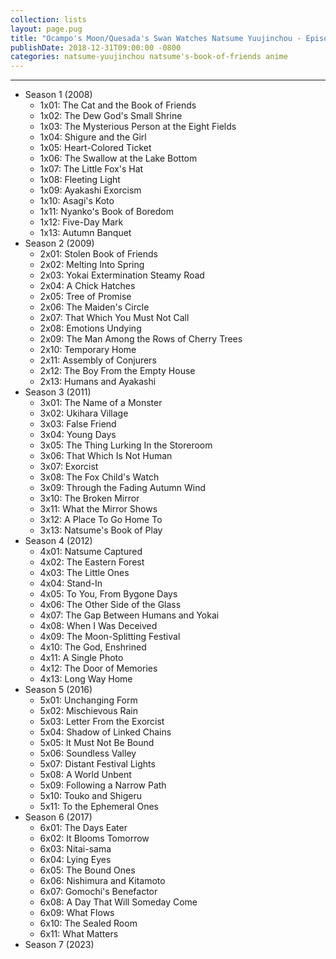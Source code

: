 ```yaml
---
collection: lists
layout: page.pug
title: "Ocampo's Moon/Quesada's Swan Watches Natsume Yuujinchou - Episode List"
publishDate: 2018-12-31T09:00:00 -0800
categories: natsume-yuujinchou natsume's-book-of-friends anime
---
```


---
<ul class="section-wrapper">
  <li><span class="section-no">Season 1 (2008)</span>
    <ul class="masterlink-wrapper">
      <li>1x01: The Cat and the Book of Friends</li>
      <li>1x02: The Dew God's Small Shrine</li>
      <li>1x03: The Mysterious Person at the Eight Fields</li>
      <li>1x04: Shigure and the Girl</li>
      <li>1x05: Heart-Colored Ticket</li>
      <li>1x06: The Swallow at the Lake Bottom</li>
      <li>1x07: The Little Fox's Hat</li>
      <li>1x08: Fleeting Light</li>
      <li>1x09: Ayakashi Exorcism</li>
      <li>1x10: Asagi's Koto</li>
      <li>1x11: Nyanko's Book of Boredom</li>
      <li>1x12: Five-Day Mark</li>
      <li>1x13: Autumn Banquet</li>
    </ul>
  </li>
  <li><span class="section-no">Season 2 (2009)</span>
    <ul class="masterlink-wrapper">
      <li>2x01: Stolen Book of Friends</li>
      <li>2x02: Melting Into Spring</li>
      <li>2x03: Yokai Extermination Steamy Road</li>
      <li>2x04: A Chick Hatches</li>
      <li>2x05: Tree of Promise</li>
      <li>2x06: The Maiden's Circle</li>
      <li>2x07: That Which You Must Not Call</li>
      <li>2x08: Emotions Undying</li>
      <li>2x09: The Man Among the Rows of Cherry Trees</li>
      <li>2x10: Temporary Home</li>
      <li>2x11: Assembly of Conjurers</li>
      <li>2x12: The Boy From the Empty House</li>
      <li>2x13: Humans and Ayakashi</li>
    </ul>
  </li>
  <li><span class="section-no">Season 3 (2011)</span>
    <ul class="masterlink-wrapper">
      <li>3x01: The Name of a Monster</li>
      <li>3x02: Ukihara Village</li>
      <li>3x03: False Friend</li>
      <li>3x04: Young Days</li>
      <li>3x05: The Thing Lurking In the Storeroom</li>
      <li>3x06: That Which Is Not Human</li>
      <li>3x07: Exorcist</li>
      <li>3x08: The Fox Child's Watch</li>
      <li>3x09: Through the Fading Autumn Wind</li>
      <li>3x10: The Broken Mirror</li>
      <li>3x11: What the Mirror Shows</li>
      <li>3x12: A Place To Go Home To</li>
      <li>3x13: Natsume's Book of Play</li>
    </ul>
  </li>
  <li><span class="section-no">Season 4 (2012)</span>
    <ul class="masterlink-wrapper">
      <li>4x01: Natsume Captured</li>
      <li>4x02: The Eastern Forest</li>
      <li>4x03: The Little Ones</li>
      <li>4x04: Stand-In</li>
      <li>4x05: To You, From Bygone Days</li>
      <li>4x06: The Other Side of the Glass</li>
      <li>4x07: The Gap Between Humans and Yokai</li>
      <li>4x08: When I Was Deceived</li>
      <li>4x09: The Moon-Splitting Festival</li>
      <li>4x10: The God, Enshrined</li>
      <li>4x11: A Single Photo</li>
      <li>4x12: The Door of Memories</li>
      <li>4x13: Long Way Home</li>
    </ul>
  </li>
  <li><span class="section-no">Season 5 (2016)</span>
    <ul class="masterlink-wrapper">
      <li>5x01: Unchanging Form</li>
      <li>5x02: Mischievous Rain</li>
      <li>5x03: Letter From the Exorcist</li>
      <li>5x04: Shadow of Linked Chains</li>
      <li>5x05: It Must Not Be Bound</li>
      <li>5x06: Soundless Valley</li>
      <li>5x07: Distant Festival Lights</li>
      <li>5x08: A World Unbent</li>
      <li>5x09: Following a Narrow Path</li>
      <li>5x10: Touko and Shigeru</li>
      <li>5x11: To the Ephemeral Ones</li>
    </ul>
  </li>
  <li><span class="section-no">Season 6 (2017)</span>
    <ul class="masterlink-wrapper">
      <li>6x01: The Days Eater</li>
      <li>6x02: It Blooms Tomorrow</li>
      <li>6x03: Nitai-sama</li>
      <li>6x04: Lying Eyes</li>
      <li>6x05: The Bound Ones</li>
      <li>6x06: Nishimura and Kitamoto</li>
      <li>6x07: Gomochi's Benefactor</li>
      <li>6x08: A Day That Will Someday Come</li>
      <li>6x09: What Flows</li>
      <li>6x10: The Sealed Room</li>
      <li>6x11: What Matters</li>
    </ul>
  </li>
  <li><span class="section-no">Season 7 (2023)</span>
    <ul class="masterlink-wrapper"></ul>
  </li>
</ul>
